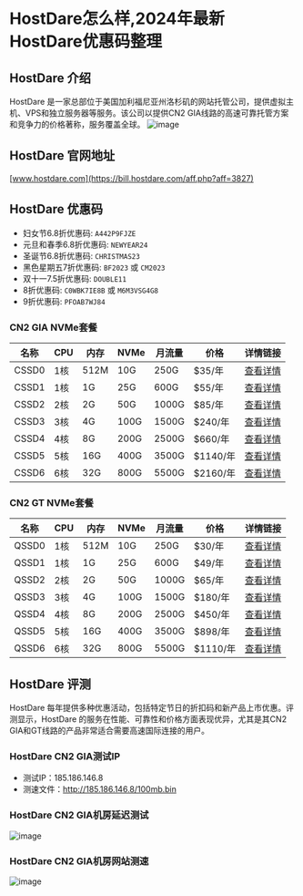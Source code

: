# HostDare怎么样,2024年最新HostDare优惠码整理

## HostDare 介绍
HostDare 是一家总部位于美国加利福尼亚州洛杉矶的网站托管公司，提供虚拟主机、VPS和独立服务器等服务。该公司以提供CN2 GIA线路的高速可靠托管方案和竞争力的价格著称，服务覆盖全球。
![image](https://github.com/psautumn11/HostDare/assets/157685302/3828947c-f7a9-4a03-9caf-bbbb4a2dfc84)

## HostDare 官网地址
[www.hostdare.com](https://bill.hostdare.com/aff.php?aff=3827)

## HostDare 优惠码
- 妇女节6.8折优惠码: `A442P9FJZE`
- 元旦和春季6.8折优惠码: `NEWYEAR24`
- 圣诞节6.8折优惠码: `CHRISTMAS23`
- 黑色星期五7折优惠码: `BF2023` 或 `CM2023`
- 双十一7.5折优惠码: `DOUBLE11`
- 8折优惠码: `C0WBK7IE8B` 或 `M6M3VSG4G8`
- 9折优惠码: `PFOAB7WJ84`

### CN2 GIA NVMe套餐
| 名称  | CPU  | 内存  | NVMe  | 月流量  | 价格    | 详情链接 |
|-------|------|-------|-------|---------|---------|----------|
| CSSD0 | 1核  | 512M  | 10G   | 250G    | $35/年  | [查看详情](https://bill.hostdare.com/aff.php?aff=3827&pid=112) |
| CSSD1 | 1核  | 1G    | 25G   | 600G    | $55/年  | [查看详情](https://bill.hostdare.com/aff.php?aff=3827&pid=106) |
| CSSD2 | 2核  | 2G    | 50G   | 1000G   | $85/年  | [查看详情](https://bill.hostdare.com/aff.php?aff=3827&pid=107) |
| CSSD3 | 3核  | 4G    | 100G  | 1500G   | $240/年 | [查看详情](https://bill.hostdare.com/aff.php?aff=3827&pid=108) |
| CSSD4 | 4核  | 8G    | 200G  | 2500G   | $660/年 | [查看详情](https://bill.hostdare.com/aff.php?aff=3827&pid=109) |
| CSSD5 | 5核  | 16G   | 400G  | 3500G   | $1140/年| [查看详情](https://bill.hostdare.com/aff.php?aff=3827&pid=110) |
| CSSD6 | 6核  | 32G   | 800G  | 5500G   | $2160/年| [查看详情](https://bill.hostdare.com/aff.php?aff=3827&pid=111) |

### CN2 GT NVMe套餐
| 名称  | CPU  | 内存  | NVMe  | 月流量  | 价格    | 详情链接 |
|-------|------|-------|-------|---------|---------|----------|
| QSSD0 | 1核  | 512M  | 10G   | 250G    | $30/年  | [查看详情](https://bill.hostdare.com/aff.php?aff=3827&gid=21) |
| QSSD1 | 1核  | 1G    | 25G   | 600G    | $49/年  | [查看详情](https://bill.hostdare.com/aff.php?aff=3827&gid=21) |
| QSSD2 | 2核  | 2G    | 50G   | 1000G   | $65/年  | [查看详情](https://bill.hostdare.com/aff.php?aff=3827&gid=21) |
| QSSD3 | 3核  | 4G    | 100G  | 1500G   | $180/年 | [查看详情](https://bill.hostdare.com/aff.php?aff=3827&gid=21) |
| QSSD4 | 4核  | 8G    | 200G  | 2500G   | $450/年 | [查看详情](https://bill.hostdare.com/aff.php?aff=3827&gid=21) |
| QSSD5 | 5核  | 16G   | 400G  | 3500G   | $898/年 | [查看详情](https://bill.hostdare.com/aff.php?aff=3827&gid=21) |
| QSSD6 | 6核  | 32G   | 800G  | 5500G   | $1110/年| [查看详情](https://bill.hostdare.com/aff.php?aff=3827&gid=21) |

## HostDare 评测
HostDare 每年提供多种优惠活动，包括特定节日的折扣码和新产品上市优惠。评测显示，HostDare 的服务在性能、可靠性和价格方面表现优异，尤其是其CN2 GIA和GT线路的产品非常适合需要高速国际连接的用户。

### HostDare CN2 GIA测试IP
- 测试IP：185.186.146.8
- 测速文件：http://185.186.146.8/100mb.bin

### HostDare CN2 GIA机房延迟测试
![image](https://github.com/psautumn11/HostDare/assets/157685302/66527150-0722-4843-b6df-763b1bdf17f9)

### HostDare CN2 GIA机房网站测速
![image](https://github.com/psautumn11/HostDare/assets/157685302/16d0393e-ba0e-4540-8d96-4ce4bde11abd)




